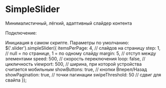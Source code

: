 # SimpleSlider
Минималистичный, лёгкий, адаптивный слайдер контента

Подключение:
<link rel="stylesheet" type="text/css" href="slider.css" media="all">
<script src="slider.js"></script>

Инициация в самом скрипте. Параметры по умолчанию:
$('.slider').simpleSlider({
  itemsPerPage: 4, // слайдов на страницу
  step: 1, // null = по странице, 1 = по одному слайду
  margin: 5, // отступ между элементами
  speed: 500, // скорость переключения
  loop: false, // цикличность
  viewport: 500, // ширина, при которой устройства считается мобильным
  showButtons: true, // кнопки Вперел/Назад
  showPagination: true, // точки пагинации
  swipeThreshold: 50 // сдвиг для свайпа
});
